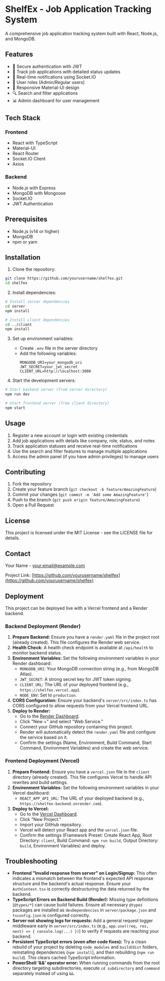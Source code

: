 # ShelfEx - Job Application Tracking System

A comprehensive job application tracking system built with React, Node.js, and MongoDB.

## Features

- 🔐 Secure authentication with JWT
- 📝 Track job applications with detailed status updates
- 🔔 Real-time notifications using Socket.IO
- 👥 User roles (Admin/Regular users)
- 📱 Responsive Material-UI design
- 🔍 Search and filter applications
- 📊 Admin dashboard for user management

## Tech Stack

### Frontend
- React with TypeScript
- Material-UI
- React Router
- Socket.IO Client
- Axios

### Backend
- Node.js with Express
- MongoDB with Mongoose
- Socket.IO
- JWT Authentication

## Prerequisites

- Node.js (v14 or higher)
- MongoDB
- npm or yarn

## Installation

1. Clone the repository:
```bash
git clone https://github.com/yourusername/shelfex.git
cd shelfex
```

2. Install dependencies:
```bash
# Install server dependencies
cd server
npm install

# Install client dependencies
cd ../client
npm install
```

3. Set up environment variables:
   - Create `.env` file in the server directory
   - Add the following variables:
     ```
     MONGODB_URI=your_mongodb_uri
     JWT_SECRET=your_jwt_secret
     CLIENT_URL=http://localhost:3000
     ```

4. Start the development servers:
```bash
# Start backend server (from server directory)
npm run dev

# Start frontend server (from client directory)
npm start
```

## Usage

1. Register a new account or login with existing credentials
2. Add job applications with details like company, role, status, and notes
3. Track application statuses and receive real-time notifications
4. Use the search and filter features to manage multiple applications
5. Access the admin panel (if you have admin privileges) to manage users

## Contributing

1. Fork the repository
2. Create your feature branch (`git checkout -b feature/AmazingFeature`)
3. Commit your changes (`git commit -m 'Add some AmazingFeature'`)
4. Push to the branch (`git push origin feature/AmazingFeature`)
5. Open a Pull Request

## License

This project is licensed under the MIT License - see the LICENSE file for details.

## Contact

Your Name - your.email@example.com

Project Link: [https://github.com/yourusername/shelfex](https://github.com/yourusername/shelfex)

## Deployment

This project can be deployed live with a Vercel frontend and a Render backend.

### Backend Deployment (Render)

1.  **Prepare Backend:** Ensure you have a `render.yaml` file in the project root (already created). This file configures the Render web service.
2.  **Health Check:** A health check endpoint is available at `/api/health` to monitor backend status.
3.  **Environment Variables:** Set the following environment variables in your Render dashboard:
    *   `MONGODB_URI`: Your MongoDB connection string (e.g., from MongoDB Atlas).
    *   `JWT_SECRET`: A strong secret key for JWT token signing.
    *   `CLIENT_URL`: The URL of your deployed frontend (e.g., `https://shelfex.vercel.app`).
    *   `NODE_ENV`: Set to `production`.
4.  **CORS Configuration:** Ensure your backend's `server/src/index.ts` has CORS configured to allow requests from your Vercel frontend URL.
5.  **Deploy to Render:**
    *   Go to the [Render Dashboard](https://dashboard.render.com/).
    *   Click "New +" and select "Web Service."
    *   Connect your GitHub repository containing this project.
    *   Render will automatically detect the `render.yaml` file and configure the service based on it.
    *   Confirm the settings (Name, Environment, Build Command, Start Command, Environment Variables) and create the web service.

### Frontend Deployment (Vercel)

1.  **Prepare Frontend:** Ensure you have a `vercel.json` file in the `client` directory (already created). This file configures Vercel to handle API rewrites and build settings.
2.  **Environment Variables:** Set the following environment variables in your Vercel dashboard:
    *   `REACT_APP_API_URL`: The URL of your deployed backend (e.g., `https://shelfex-backend.onrender.com`).
3.  **Deploy to Vercel:**
    *   Go to the [Vercel Dashboard](https://vercel.com/dashboard).
    *   Click "New Project."
    *   Import your GitHub repository.
    *   Vercel will detect your React app and the `vercel.json` file.
    *   Confirm the settings (Framework Preset: Create React App, Root Directory: `client`, Build Command: `npm run build`, Output Directory: `build`, Environment Variables) and deploy.

## Troubleshooting

*   **Frontend "Invalid response from server" on Login/Signup:** This often indicates a mismatch between the frontend's expected API response structure and the backend's actual response. Ensure your `AuthContext.tsx` is correctly destructuring the data returned by the backend.
*   **TypeScript Errors on Backend Build (Render):** Missing type definitions (`@types/*`) can cause build failures. Ensure all necessary `@types` packages are installed as `devDependencies` in `server/package.json` and `tsconfig.json` is configured correctly.
*   **Server not showing logs for requests:** Add a general request logger middleware early in `server/src/index.ts` (e.g., `app.use((req, res, next) => { console.log(...) })`) to verify if requests are reaching your backend.
*   **Persistent TypeScript errors (even after code fixes):** Try a clean rebuild of your project by deleting `node_modules` and `build`/`dist` folders, reinstalling dependencies (`npm install`), and then rebuilding (`npm run build`). This clears cached TypeScript information.
*   **PowerShell '&&' operator error:** When running commands from the root directory targeting subdirectories, execute `cd subdirectory` and `command` separately instead of using `&&`. 